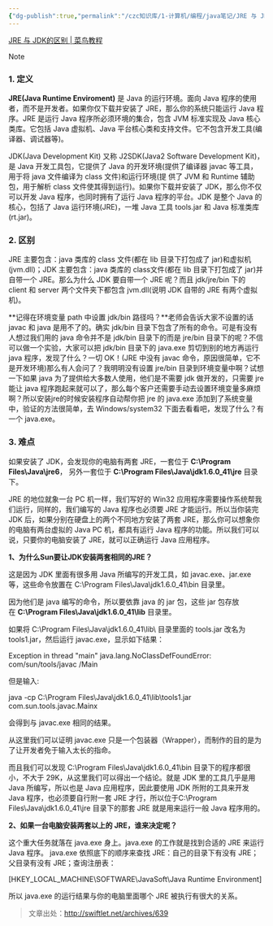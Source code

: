```yaml
---
{"dg-publish":true,"permalink":"/czc知识库/1-计算机/编程/java笔记/JRE 与 JDK的区别/","dgPassFrontmatter":true,"created":"2024-08-06T21:26:16.951+08:00","updated":"2024-12-08T12:18:10.603+08:00"}
---
```



[JRE 与 JDK的区别 | 菜鸟教程](https://www.runoob.com/w3cnote/the-different-of-jre-and-jdk.html)

> [!NOTE]
> ### 1. 定义
> 
> **JRE(Java Runtime Enviroment)** 是 Java 的运行环境。面向 Java 程序的使用者，而不是开发者。如果你仅下载并安装了 JRE，那么你的系统只能运行 Java 程序。JRE 是运行 Java 程序所必须环境的集合，包含 JVM 标准实现及 Java 核心类库。它包括 Java 虚拟机、Java 平台核心类和支持文件。它不包含开发工具(编译器、调试器等)。
> 
> JDK(Java Development Kit) 又称 J2SDK(Java2 Software Development Kit)，是 Java 开发工具包，它提供了 Java 的开发环境(提供了编译器 javac 等工具，用于将 java 文件编译为 class 文件)和运行环境(提 供了 JVM 和 Runtime 辅助包，用于解析 class 文件使其得到运行)。如果你下载并安装了 JDK，那么你不仅可以开发 Java 程序，也同时拥有了运行 Java 程序的平台。JDK 是整个 Java 的核心，包括了 Java 运行环境(JRE)，一堆 Java 工具 tools.jar 和 Java 标准类库 (rt.jar)。
> 
> ### 2. 区别
> 
> JRE 主要包含：java 类库的 class 文件(都在 lib 目录下打包成了 jar)和虚拟机(jvm.dll)；JDK 主要包含：java 类库的 class文件(都在 lib 目录下打包成了 jar)并自带一个 JRE。那么为什么 JDK 要自带一个 JRE 呢？而且 jdk/jre/bin 下的 client 和 server 两个文件夹下都包含 jvm.dll(说明 JDK 自带的 JRE 有两个虚拟机)。
> 
> **记得在环境变量 path 中设置 jdk/bin 路径吗？**老师会告诉大家不设置的话 javac 和 java 是用不了的。确实 jdk/bin 目录下包含了所有的命令。可是有没有人想过我们用的 java 命令并不是 jdk/bin 目录下的而是 jre/bin 目录下的呢？不信可以做一个实验，大家可以把 jdk/bin 目录下的 java.exe 剪切到别的地方再运行 java 程序，发现了什么？一切 OK！(JRE 中没有 javac 命令，原因很简单，它不是开发环境)那么有人会问了？我明明没有设置 jre/bin 目录到环境变量中啊？试想一下如果 java 为了提供给大多数人使用，他们是不需要 jdk 做开发的，只需要 jre 能让 java 程序跑起来就可以了，那么每个客户还需要手动去设置环境变量多麻烦啊？所以安装jre的时候安装程序自动帮你把 jre 的 java.exe 添加到了系统变量中，验证的方法很简单，去 Windows/system32 下面去看看吧，发现了什么？有一个 java.exe。
> 
> ### 3. 难点
> 
> 如果安装了 JDK，会发现你的电脑有两套 JRE，一套位于 **C:\Program Files\Java\jre6**， 另外一套位于 **C:\Program Files\Java\jdk1.6.0_41\jre** 目录下。
> 
> JRE 的地位就象一台 PC 机一样，我们写好的 Win32 应用程序需要操作系统帮我们运行，同样的，我们编写的 Java 程序也必须要 JRE 才能运行。所以当你装完 JDK 后，如果分别在硬盘上的两个不同地方安装了两套 JRE，那么你可以想象你的电脑有两台虚拟的 Java PC 机，都具有运行 Java 程序的功能。所以我们可以说，只要你的电脑安装了 JRE，就可以正确运行 Java 应用程序。
> 
> **1、为什么Sun要让JDK安装两套相同的JRE？**
> 
> 这是因为 JDK 里面有很多用 Java 所编写的开发工具，如 javac.exe、jar.exe 等，这些命令放置在 C:\Program Files\Java\jdk1.6.0_41\bin 目录里。
> 
> 因为他们是 java 编写的命令，所以要依靠 java 的 jar 包，这些 jar 包存放在 **C:\Program Files\Java\jdk1.6.0_41\lib** 目录里。
> 
> 如果将 C:\Program Files\Java\jdk1.6.0_41\lib\ 目录里面的 tools.jar 改名为 tools1.jar，然后运行 javac.exe，显示如下结果：
> 
> Exception in thread "main" java.lang.NoClassDefFoundError: com/sun/tools/javac /Main 
> 
> 但是输入:
> 
> java -cp C:\Program Files\Java\jdk1.6.0_41\lib\tools1.jar com.sun.tools.javac.Mainx
> 
> 会得到与 javac.exe 相同的结果。
> 
> 从这里我们可以证明 javac.exe 只是一个包装器（Wrapper），而制作的目的是为了让开发者免于输入太长的指命。
> 
> 而且我们可以发现 C:\Program Files\Java\jdk1.6.0_41\bin 目录下的程序都很小，不大于 29K，从这里我们可以得出一个结论。就是 JDK 里的工具几乎是用 Java 所编写，所以也是 Java 应用程序，因此要使用 JDK 所附的工具来开发 Java 程序，也必须要自行附一套 JRE 才行，所以位于C:\Program Files\Java\jdk1.6.0_41\jre 目录下的那套 JRE 就是用来运行一般 Java 程序用的。
> 
> **2、如果一台电脑安装两套以上的 JRE，谁来决定呢？**
> 
> 这个重大任务就落在 java.exe 身上。java.exe 的工作就是找到合适的 JRE 来运行 Java 程序。 java.exe 依照底下的顺序来查找 JRE：自己的目录下有没有 JRE；父目录有没有 JRE；查询注册表：
> 
> [HKEY_LOCAL_MACHINE\SOFTWARE\JavaSoft\Java Runtime Environment] 
> 
> 所以 java.exe 的运行结果与你的电脑里面哪个 JRE 被执行有很大的关系。
> 
> > 文章出处：http://swiftlet.net/archives/639